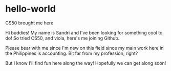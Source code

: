 # hello-world
CS50 brought me here

Hi buddies!
My name is Sandri and I've been looking for something cool to do! So tried CS50, and viola, here's me joining Github.

Please bear with me since I'm new on this field since my main work here in the Philippines is accounting. Bit far from my profession, right?

But I know I'll find fun here along the way! Hopefully we can get along soon!
